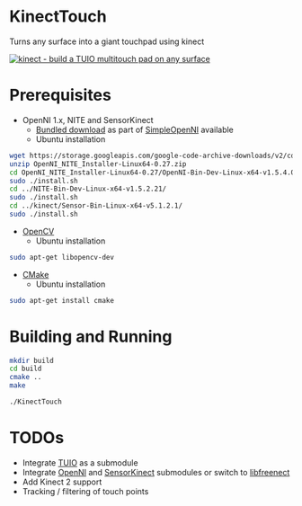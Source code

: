 KinectTouch
==
Turns any surface into a giant touchpad using kinect

[![kinect - build a TUIO multitouch pad on any surface](http://img.youtube.com/vi/4zXtV66cFDY/0.jpg)](http://www.youtube.com/watch?v=4zXtV66cFDY)

Prerequisites
==
  - OpenNI 1.x, NITE and SensorKinect
    - [Bundled download](https://storage.googleapis.com/google-code-archive-downloads/v2/code.google.com/simple-openni/OpenNI_NITE_Installer-Linux64-0.27.zip) as part of [SimpleOpenNI](https://code.google.com/archive/p/simple-openni/) available
    - Ubuntu installation
```bash
wget https://storage.googleapis.com/google-code-archive-downloads/v2/code.google.com/simple-openni/OpenNI_NITE_Installer-Linux64-0.27.zip
unzip OpenNI_NITE_Installer-Linux64-0.27.zip
cd OpenNI_NITE_Installer-Linux64-0.27/OpenNI-Bin-Dev-Linux-x64-v1.5.4.0/
sudo ./install.sh
cd ../NITE-Bin-Dev-Linux-x64-v1.5.2.21/
sudo ./install.sh
cd ../kinect/Sensor-Bin-Linux-x64-v5.1.2.1/
sudo ./install.sh
```
  - [OpenCV](http://opencv.org/)
    - Ubuntu installation 
```bash 
sudo apt-get libopencv-dev
```
  - [CMake](https://cmake.org/)
    - Ubuntu installation
```bash
sudo apt-get install cmake
```

Building and Running
==
```bash
mkdir build
cd build
cmake ..
make
```

```bash
./KinectTouch
```

TODOs
==
 - Integrate [TUIO](https://github.com/mkalten/TUIO11_CPP) as a submodule
 - Integrate [OpenNI](https://github.com/OpenNI) and [SensorKinect](https://github.com/avin2/SensorKinect) submodules or switch to [libfreenect](https://github.com/OpenKinect/libfreenect)
 - Add Kinect 2 support
 - Tracking / filtering of touch points 


